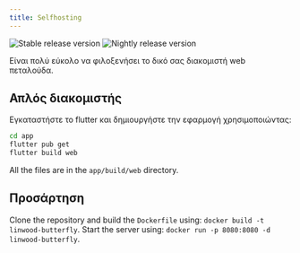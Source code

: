 ```yaml
---
title: Selfhosting
---
```


![Stable release version](https://img.shields.io/badge/dynamic/yaml?color=c4840d\&label=Stable\&query=%24.version\&url=https%3A%2F%2Fraw.githubusercontent.com%2FLinwoodDev%2Fbutterfly%2Fstable%2Fapp%2Fpubspec.yaml\&style=for-the-badge)
![Nightly release version](https://img.shields.io/badge/dynamic/yaml?color=f7d28c\&label=Nightly\&query=%24.version\&url=https%3A%2F%2Fraw.githubusercontent.com%2FLinwoodDev%2Fbutterfly%2Fnightly%2Fapp%2Fpubspec.yaml\&style=for-the-badge)

Είναι πολύ εύκολο να φιλοξενήσει το δικό σας διακομιστή web πεταλούδα.

## Απλός διακομιστής

Εγκαταστήστε το flutter και δημιουργήστε την εφαρμογή χρησιμοποιώντας:

```bash
cd app
flutter pub get
flutter build web
```

All the files are in the `app/build/web` directory.

## Προσάρτηση

Clone the repository and build the `Dockerfile` using: `docker build -t linwood-butterfly`.
Start the server using: `docker run -p 8080:8080 -d linwood-butterfly`.
